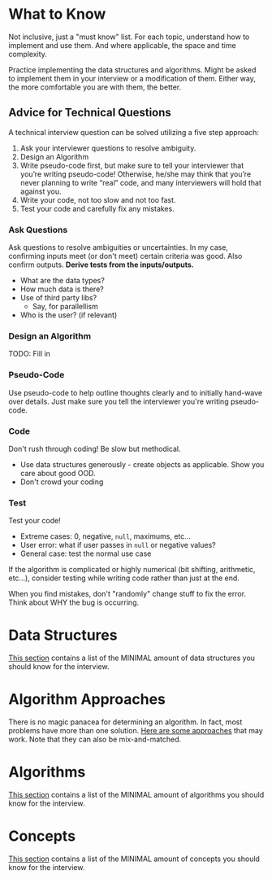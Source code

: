 # What to Know
Not inclusive, just a "must know" list.  For each topic, understand how to implement and use them.  And where applicable, the space and time complexity.

Practice implementing the data structures and algorithms.  Might be asked to implement them in your interview or a modification of them.  Either way, the more comfortable you are with them, the better.

## Advice for Technical Questions
A technical interview question can be solved utilizing a five step approach:

1. Ask your interviewer questions to resolve ambiguity.
2. Design an Algorithm
3. Write pseudo-code first, but make sure to tell your interviewer that you’re writing pseudo-code! Otherwise, he/she may think that you’re never planning to write “real” code, and many interviewers will hold that against you.
4. Write your code, not too slow and not too fast.
5. Test your code and carefully fix any mistakes.

### Ask Questions
Ask questions to resolve ambiguities or uncertainties.  In my case, confirming inputs meet (or don't meet) certain criteria was good.  Also confirm outputs.  **Derive tests from the inputs/outputs.**

* What are the data types?
* How much data is there?
* Use of third party libs?
	* Say, for parallellism
* Who is the user?  (if relevant)

### Design an Algorithm
TODO:  Fill in

### Pseudo-Code
Use pseudo-code to help outline thoughts clearly and to initially hand-wave over details.  Just make sure you tell the interviewer you're writing pseudo-code.

### Code
Don't rush through coding!  Be slow but methodical.
* Use data structures generously - create objects as applicable.  Show you care about good OOD.
* Don't crowd your coding

### Test
Test your code!
* Extreme cases:  0, negative, `null`, maximums, etc...
* User error:  what if user passes in `null` or negative values?
* General case:  test the normal use case

If the algorithm is complicated or highly numerical (bit shifting, arithmetic, etc...), consider testing while writing code rather than just at the end.

When you find mistakes, don't "randomly" change stuff to fix the error.  Think about WHY the bug is occurring.

# Data Structures
[This section](data-structures.md) contains a list of the MINIMAL amount of data structures you should know for the interview.

# Algorithm Approaches
There is no magic panacea for determining an algorithm.  In fact, most problems have more than one solution.  [Here are some approaches](algorithm-approaches.md) that may work.  Note that they can also be mix-and-matched.

# Algorithms
[This section](algorithms.md) contains a list of the MINIMAL amount of algorithms you should know for the interview.

# Concepts
[This section](concepts.md) contains a list of the MINIMAL amount of concepts you should know for the interview.

